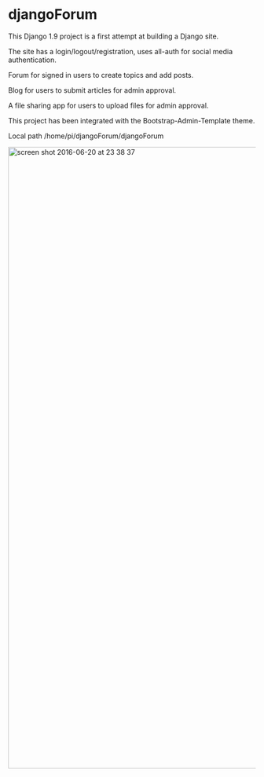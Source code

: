 # djangoForum

This Django 1.9 project is a first attempt at building a Django site.

The site has a login/logout/registration, uses all-auth for social media authentication.

Forum for signed in users to create topics and add posts.

Blog for users to submit articles for admin approval.

A file sharing app for users to upload files for admin approval.

This project has been integrated with the Bootstrap-Admin-Template theme.

Local path /home/pi/djangoForum/djangoForum
 
 <img width="1266" alt="screen shot 2016-06-20 at 23 38 37" src="https://cloud.githubusercontent.com/assets/17167992/16212578/a920aa5e-3740-11e6-99be-e3dc7f0134d5.png">

